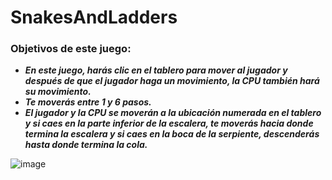 # SnakesAndLadders

### Objetivos de este juego:

- **_En este juego, harás clic en el tablero para mover al jugador y después de que el jugador haga un movimiento, la CPU también hará su movimiento._**
- **_Te moverás entre 1 y 6 pasos._**
- **_El jugador y la CPU se moverán a la ubicación numerada en el tablero y si caes en la parte inferior de la escalera, te moverás hacia donde termina la escalera y si caes en la boca de la serpiente, descenderás hasta donde termina la cola._**

![image](https://github.com/MARSFOREVER472/SnakesAndLadders/assets/69094327/547fe2cb-c528-4476-8e50-5607f3e2a310)
